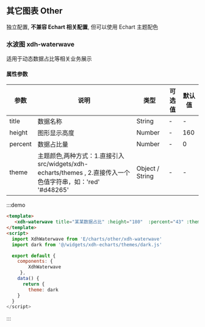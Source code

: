 <script>
  import XdhWaterwave from 'E/charts/other/xdh-waterwave'
  import dark from '@/widgets/xdh-echarts/themes/dark.js'

  export default {
    components: {
      XdhWaterwave
    },
    data() {
      return {
        theme: dark
      }
    }
  }
</script>

## 其它图表 Other

独立配置, **不兼容 Echart 相关配置**, 但可以使用 Echart 主题配色

### 水波图 xdh-waterwave

适用于动态数据占比等相关业务展示

#### 属性参数
| 参数 | 说明 | 类型 | 可选值 | 默认值 |
|----|----|----|----|----|
| title | 数据名称 | String | - | - |
| height | 图形显示高度 | Number | - | 160 |
| percent | 数据占比量 | Number | - | 0 |
| theme | 主题颜色,两种方式：1.直接引入src/widgets/xdh-echarts/themes , 2.直接传入一个色值字符串，如：'red' '#d48265' | Object / String | - | - |

:::demo
```html
<template>
   <xdh-waterwave title="某某数据占比" :height="180"  :percent="43" :theme="theme"></xdh-waterwave>
</template>
<script>
  import XdhWaterwave from 'E/charts/other/xdh-waterwave'
  import dark from '@/widgets/xdh-echarts/themes/dark.js'

  export default {
    components: {
        XdhWaterwave
     },
    data() {
      return {
        theme: dark
    }
  }
</script>
```
:::
